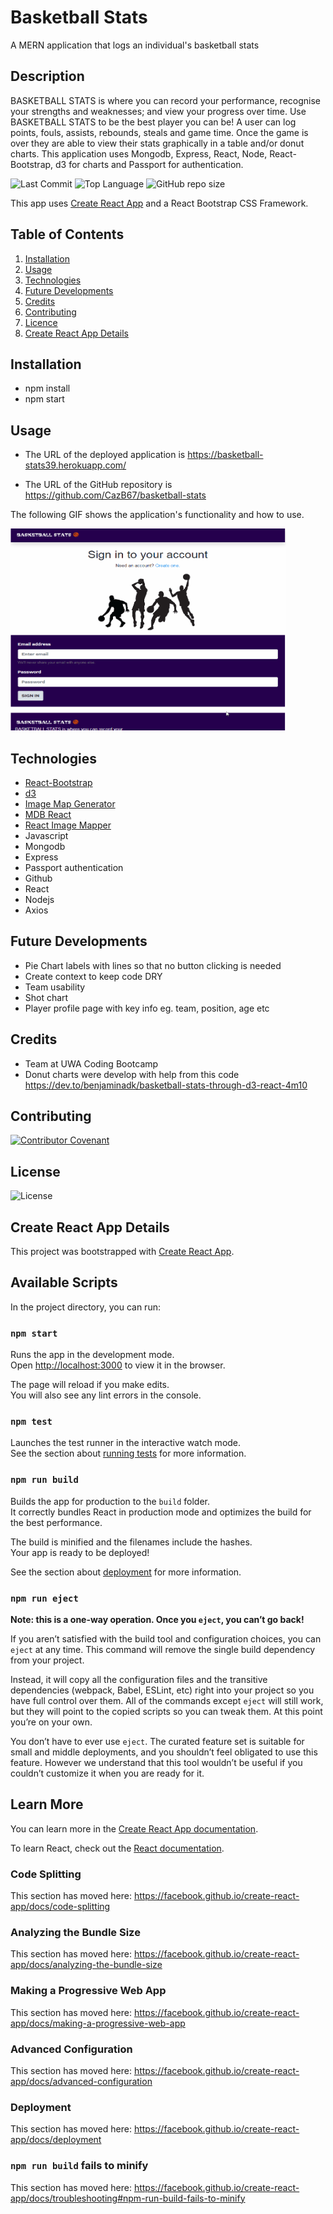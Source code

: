 # Basketball Stats
A MERN application that logs an individual's basketball stats

## Description 
BASKETBALL STATS is where you can record your performance, recognise your strengths and weaknesses; and view your progress over time. Use BASKETBALL STATS to be the best player you can be! A user can log points, fouls, assists, rebounds, steals and game time. Once the game is over they are able to view their stats graphically in a table and/or donut charts. This application uses Mongodb, Express, React, Node, React-Bootstrap, d3 for charts and Passport for authentication.

![Last Commit](https://img.shields.io/github/last-commit/cazb67/basketball-stats) ![Top Language](https://img.shields.io/github/languages/top/cazb67/basketball-stats) ![GitHub repo size](https://img.shields.io/github/repo-size/cazb67/basketball-stats)


This app  uses [Create React App](https://github.com/facebook/create-react-app) and a React Bootstrap CSS Framework. 

## Table of Contents
1. [Installation](#Installation)
2. [Usage](#Usage)
3. [Technologies](#Technologies)
4. [Future Developments](#Future-Developments)
5. [Credits](#Credits)
6. [Contributing](#Contributing)
7. [Licence](#License)
8. [Create React App Details](#Create-React-App-Details)

## Installation
- npm install
- npm start

## Usage
* The URL of the deployed application is https://basketball-stats39.herokuapp.com/

* The URL of the GitHub repository is https://github.com/CazB67/basketball-stats

The following GIF shows the application's functionality and how to use. 

<img src="./stats.gif" width="441" height="323" title="Basketball Stats App">

## Technologies
- [React-Bootstrap](https://react-bootstrap.github.io/)
- [d3](https://www.npmjs.com/package/d3)
- [Image Map Generator](https://www.image-map.net/)
- [MDB React](https://mdbootstrap.com/docs/react/)
- [React Image Mapper](https://www.npmjs.com/package/react-image-mapper)
- Javascript
- Mongodb
- Express
- Passport authentication
- Github
- React
- Nodejs
- Axios

## Future Developments
- Pie Chart labels with lines so that no button clicking is needed
- Create context to keep code DRY
- Team usability
- Shot chart
- Player profile page with key info eg. team, position, age etc

## Credits
- Team at UWA Coding Bootcamp
- Donut charts were develop with help from this code https://dev.to/benjaminadk/basketball-stats-through-d3-react-4m10

## Contributing
[![Contributor Covenant](https://img.shields.io/badge/Contributor%20Covenant-v2.0%20adopted-ff69b4.svg)](code_of_conduct.md)

## License
![License](https://img.shields.io/github/license/cazb67/basketball-stats) 

## Create React App Details
This project was bootstrapped with [Create React App](https://github.com/facebook/create-react-app).

## Available Scripts

In the project directory, you can run:

### `npm start`

Runs the app in the development mode.<br />
Open [http://localhost:3000](http://localhost:3000) to view it in the browser.

The page will reload if you make edits.<br />
You will also see any lint errors in the console.

### `npm test`

Launches the test runner in the interactive watch mode.<br />
See the section about [running tests](https://facebook.github.io/create-react-app/docs/running-tests) for more information.

### `npm run build`

Builds the app for production to the `build` folder.<br />
It correctly bundles React in production mode and optimizes the build for the best performance.

The build is minified and the filenames include the hashes.<br />
Your app is ready to be deployed!

See the section about [deployment](https://facebook.github.io/create-react-app/docs/deployment) for more information.

### `npm run eject`

**Note: this is a one-way operation. Once you `eject`, you can’t go back!**

If you aren’t satisfied with the build tool and configuration choices, you can `eject` at any time. This command will remove the single build dependency from your project.

Instead, it will copy all the configuration files and the transitive dependencies (webpack, Babel, ESLint, etc) right into your project so you have full control over them. All of the commands except `eject` will still work, but they will point to the copied scripts so you can tweak them. At this point you’re on your own.

You don’t have to ever use `eject`. The curated feature set is suitable for small and middle deployments, and you shouldn’t feel obligated to use this feature. However we understand that this tool wouldn’t be useful if you couldn’t customize it when you are ready for it.

## Learn More

You can learn more in the [Create React App documentation](https://facebook.github.io/create-react-app/docs/getting-started).

To learn React, check out the [React documentation](https://reactjs.org/).

### Code Splitting

This section has moved here: https://facebook.github.io/create-react-app/docs/code-splitting

### Analyzing the Bundle Size

This section has moved here: https://facebook.github.io/create-react-app/docs/analyzing-the-bundle-size

### Making a Progressive Web App

This section has moved here: https://facebook.github.io/create-react-app/docs/making-a-progressive-web-app

### Advanced Configuration

This section has moved here: https://facebook.github.io/create-react-app/docs/advanced-configuration

### Deployment

This section has moved here: https://facebook.github.io/create-react-app/docs/deployment

### `npm run build` fails to minify

This section has moved here: https://facebook.github.io/create-react-app/docs/troubleshooting#npm-run-build-fails-to-minify